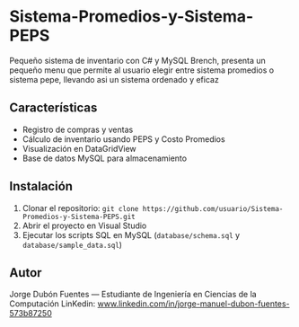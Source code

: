 # Sistema-Promedios-y-Sistema-PEPS

Pequeño sistema de inventario con C# y MySQL Brench, presenta un pequeño menu que permite al usuario elegir entre sistema promedios o sistema pepe, llevando asi un sistema ordenado y eficaz

## Características
- Registro de compras y ventas
- Cálculo de inventario usando PEPS y Costo Promedios
- Visualización en DataGridView
- Base de datos MySQL para almacenamiento

## Instalación
1. Clonar el repositorio: `git clone https://github.com/usuario/Sistema-Promedios-y-Sistema-PEPS.git`
2. Abrir el proyecto en Visual Studio
3. Ejecutar los scripts SQL en MySQL (`database/schema.sql` y `database/sample_data.sql`)


## Autor
Jorge Dubón Fuentes — Estudiante de Ingeniería en Ciencias de la Computación
LinKedin: www.linkedin.com/in/jorge-manuel-dubon-fuentes-573b87250


